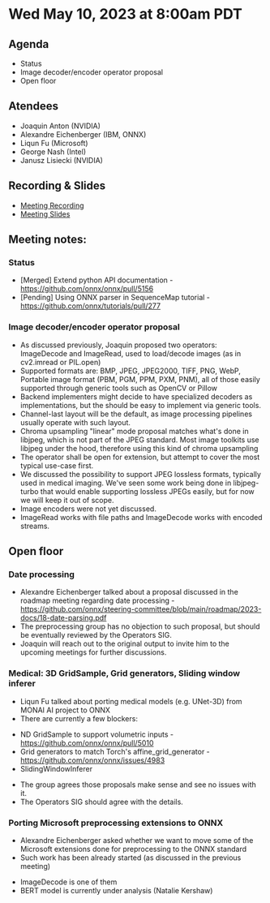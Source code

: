 <!--- SPDX-License-Identifier: Apache-2.0 -->

# Wed May 10, 2023 at 8:00am PDT

## Agenda
* Status
* Image decoder/encoder operator proposal
* Open floor

## Atendees
* Joaquin Anton (NVIDIA)
* Alexandre Eichenberger (IBM, ONNX)
* Liqun Fu (Microsoft)
* George Nash (Intel)
* Janusz Lisiecki (NVIDIA)

## Recording & Slides

* [Meeting Recording](https://lists.lfaidata.foundation/g/onnx-wg-preprocessing/files/onnx_preprocessing_20230510.mp4)
* [Meeting Slides](slides/20230510_slides.pdf)

## Meeting notes:

### Status

- [Merged] Extend python API documentation - https://github.com/onnx/onnx/pull/5156
- [Pending] Using ONNX parser in SequenceMap tutorial - https://github.com/onnx/tutorials/pull/277

### Image decoder/encoder operator proposal 

- As discussed previously, Joaquin proposed two operators: ImageDecode and ImageRead, used to load/decode images (as in cv2.imread or PIL.open)
- Supported formats are: BMP, JPEG, JPEG2000, TIFF, PNG, WebP, Portable image format (PBM, PGM, PPM, PXM, PNM), all of those easily supported through generic tools such as OpenCV or Pillow
- Backend implementers might decide to have specialized decoders as implementations, but the should be easy to implement via generic tools.
- Channel-last layout will be the default, as image processing pipelines usually operate with such layout.
- Chroma upsampling "linear" mode proposal matches what's done in libjpeg, which is not part of the JPEG standard. Most image toolkits use libjpeg under the hood, therefore using this kind of chroma upsampling
- The operator shall be open for extension, but attempt to cover the most typical use-case first.
- We discussed the possibility to support JPEG lossless formats, typically used in medical imaging. We've seen some work being done in libjpeg-turbo that would enable supporting lossless JPEGs easily, but for now we will keep it out of scope. 
- Image encoders were not yet discussed.
- ImageRead works with file paths and ImageDecode works with encoded streams.

## Open floor

### Date processing
- Alexandre Eichenberger talked about a proposal discussed in the roadmap meeting regarding date processing - https://github.com/onnx/steering-committee/blob/main/roadmap/2023-docs/18-date-parsing.pdf
- The preprocessing group has no objection to such proposal, but should be eventually reviewed by the Operators SIG.
- Joaquin will reach out to the original output to invite him to the upcoming meetings for further discussions.

### Medical: 3D GridSample, Grid generators, Sliding window inferer
- Liqun Fu talked about porting medical models (e.g. UNet-3D) from MONAI AI project to ONNX
- There are currently a few blockers:
* ND GridSample to support volumetric inputs - https://github.com/onnx/onnx/pull/5010
* Grid generators to match Torch's affine_grid_generator - https://github.com/onnx/onnx/issues/4983
* SlidingWindowInferer
- The group agrees those proposals make sense and see no issues with it.
- The Operators SIG should agree with the details.

### Porting Microsoft preprocessing extensions to ONNX
- Alexandre Eichenberger asked whether we want to move some of the Microsoft extensions done for preprocessing to the ONNX standard
- Such work has been already started (as discussed in the previous meeting)
* ImageDecode is one of them
* BERT model is currently under analysis (Natalie Kershaw)


